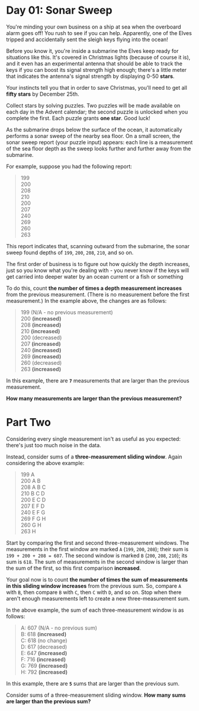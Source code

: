 # Day 01: Sonar Sweep

You're minding your own business on a ship at sea when the overboard alarm goes off! You rush to see if you can help. Apparently, one of the Elves tripped and accidentally sent the sleigh keys flying into the ocean!

Before you know it, you're inside a submarine the Elves keep ready for situations like this. It's covered in Christmas lights (because of course it is), and it even has an experimental antenna that should be able to track the keys if you can boost its signal strength high enough; there's a little meter that indicates the antenna's signal strength by displaying 0-50 **stars**.

Your instincts tell you that in order to save Christmas, you'll need to get all **fifty stars** by December 25th.

Collect stars by solving puzzles. Two puzzles will be made available on each day in the Advent calendar; the second puzzle is unlocked when you complete the first. Each puzzle grants **one star**. Good luck!

As the submarine drops below the surface of the ocean, it automatically performs a sonar sweep of the nearby sea floor. On a small screen, the sonar sweep report (your puzzle input) appears: each line is a measurement of the sea floor depth as the sweep looks further and further away from the submarine.

For example, suppose you had the following report:

> 199<br>
> 200<br>
> 208<br>
> 210<br>
> 200<br>
> 207<br>
> 240<br>
> 269<br>
> 260<br>
> 263<br>

This report indicates that, scanning outward from the submarine, the sonar sweep found depths of `199`, `200`, `208`, `210`, and so on.

The first order of business is to figure out how quickly the depth increases, just so you know what you're dealing with - you never know if the keys will get carried into deeper water by an ocean current or a fish or something

To do this, count **the number of times a depth measurement increases** from the previous measurement. (There is no measurement before the first measurement.) In the example above, the changes are as follows:

> 199 (N/A - no previous measurement)<br>
> 200 **(increased)**<br>
> 208 **(increased)**<br>
> 210 **(increased)**<br>
> 200 (decreased)<br>
> 207 **(increased)**<br>
> 240 **(increased)**<br>
> 269 **(increased)**<br>
> 260 (decreased)<br>
> 263 **(increased)**<br>

In this example, there are **`7`** measurements that are larger than the previous measurement.

**How many measurements are larger than the previous measurement?**

# Part Two

Considering every single measurement isn't as useful as you expected: there's just too much noise in the data.

Instead, consider sums of a **three-measurement sliding window**. Again considering the above example:


> 199  A<br>
> 200  A B<br>
> 208  A B C<br>
> 210    B C D<br>
> 200  E   C D<br>
> 207  E F   D<br>
> 240  E F G <br>
> 269    F G H<br>
> 260      G H <br>
> 263        H <br>


Start by comparing the first and second three-measurement windows. The measurements in the first window are marked `A` (`199`, `200`, `208`); their sum is `199 + 200 + 208 = 607`. The second window is marked `B` (`200`, `208`, `210`); its sum is `618`. The sum of measurements in the second window is larger than the sum of the first, so this first comparison **increased**.

Your goal now is to count **the number of times the sum of measurements in this sliding window increases** from the previous sum. So, compare `A` with `B`, then compare `B` with `C`, then `C` with `D`, and so on. Stop when there aren't enough measurements left to create a new three-measurement sum.

In the above example, the sum of each three-measurement window is as follows:

> A: 607 (N/A - no previous sum)<br>
> B: 618 **(increased)**<br>
> C: 618 (no change)<br>
> D: 617 (decreased)<br>
> E: 647 **(increased)**<br>
> F: 716 **(increased)**<br>
> G: 769 **(increased)**<br>
> H: 792 **(increased)**<br>

In this example, there are **`5`** sums that are larger than the previous sum.

Consider sums of a three-measurement sliding window. **How many sums are larger than the previous sum?**
